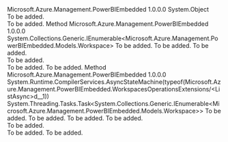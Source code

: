 <Type Name="WorkspacesOperationsExtensions" FullName="Microsoft.Azure.Management.PowerBIEmbedded.WorkspacesOperationsExtensions">
  <TypeSignature Language="C#" Value="public static class WorkspacesOperationsExtensions" />
  <TypeSignature Language="ILAsm" Value=".class public auto ansi abstract sealed beforefieldinit WorkspacesOperationsExtensions extends System.Object" />
  <TypeSignature Language="DocId" Value="T:Microsoft.Azure.Management.PowerBIEmbedded.WorkspacesOperationsExtensions" />
  <TypeSignature Language="VB.NET" Value="Public Module WorkspacesOperationsExtensions" />
  <TypeSignature Language="F#" Value="type WorkspacesOperationsExtensions = class" />
  <AssemblyInfo>
    <AssemblyName>Microsoft.Azure.Management.PowerBIEmbedded</AssemblyName>
    <AssemblyVersion>1.0.0.0</AssemblyVersion>
  </AssemblyInfo>
  <Base>
    <BaseTypeName>System.Object</BaseTypeName>
  </Base>
  <Interfaces />
  <Docs>
    <summary>To be added.</summary>
    <remarks>To be added.</remarks>
  </Docs>
  <Members>
    <Member MemberName="List">
      <MemberSignature Language="C#" Value="public static System.Collections.Generic.IEnumerable&lt;Microsoft.Azure.Management.PowerBIEmbedded.Models.Workspace&gt; List (this Microsoft.Azure.Management.PowerBIEmbedded.IWorkspacesOperations operations, string resourceGroupName, string workspaceCollectionName);" />
      <MemberSignature Language="ILAsm" Value=".method public static hidebysig class System.Collections.Generic.IEnumerable`1&lt;class Microsoft.Azure.Management.PowerBIEmbedded.Models.Workspace&gt; List(class Microsoft.Azure.Management.PowerBIEmbedded.IWorkspacesOperations operations, string resourceGroupName, string workspaceCollectionName) cil managed" />
      <MemberSignature Language="DocId" Value="M:Microsoft.Azure.Management.PowerBIEmbedded.WorkspacesOperationsExtensions.List(Microsoft.Azure.Management.PowerBIEmbedded.IWorkspacesOperations,System.String,System.String)" />
      <MemberSignature Language="VB.NET" Value="&lt;Extension()&gt;&#xA;Public Function List (operations As IWorkspacesOperations, resourceGroupName As String, workspaceCollectionName As String) As IEnumerable(Of Workspace)" />
      <MemberSignature Language="F#" Value="static member List : Microsoft.Azure.Management.PowerBIEmbedded.IWorkspacesOperations * string * string -&gt; seq&lt;Microsoft.Azure.Management.PowerBIEmbedded.Models.Workspace&gt;" Usage="Microsoft.Azure.Management.PowerBIEmbedded.WorkspacesOperationsExtensions.List (operations, resourceGroupName, workspaceCollectionName)" />
      <MemberType>Method</MemberType>
      <AssemblyInfo>
        <AssemblyName>Microsoft.Azure.Management.PowerBIEmbedded</AssemblyName>
        <AssemblyVersion>1.0.0.0</AssemblyVersion>
      </AssemblyInfo>
      <ReturnValue>
        <ReturnType>System.Collections.Generic.IEnumerable&lt;Microsoft.Azure.Management.PowerBIEmbedded.Models.Workspace&gt;</ReturnType>
      </ReturnValue>
      <Parameters>
        <Parameter Name="operations" Type="Microsoft.Azure.Management.PowerBIEmbedded.IWorkspacesOperations" RefType="this" />
        <Parameter Name="resourceGroupName" Type="System.String" />
        <Parameter Name="workspaceCollectionName" Type="System.String" />
      </Parameters>
      <Docs>
        <param name="operations">To be added.</param>
        <param name="resourceGroupName">To be added.</param>
        <param name="workspaceCollectionName">To be added.</param>
        <summary>To be added.</summary>
        <returns>To be added.</returns>
        <remarks>To be added.</remarks>
      </Docs>
    </Member>
    <Member MemberName="ListAsync">
      <MemberSignature Language="C#" Value="public static System.Threading.Tasks.Task&lt;System.Collections.Generic.IEnumerable&lt;Microsoft.Azure.Management.PowerBIEmbedded.Models.Workspace&gt;&gt; ListAsync (this Microsoft.Azure.Management.PowerBIEmbedded.IWorkspacesOperations operations, string resourceGroupName, string workspaceCollectionName, System.Threading.CancellationToken cancellationToken = null);" />
      <MemberSignature Language="ILAsm" Value=".method public static hidebysig class System.Threading.Tasks.Task`1&lt;class System.Collections.Generic.IEnumerable`1&lt;class Microsoft.Azure.Management.PowerBIEmbedded.Models.Workspace&gt;&gt; ListAsync(class Microsoft.Azure.Management.PowerBIEmbedded.IWorkspacesOperations operations, string resourceGroupName, string workspaceCollectionName, valuetype System.Threading.CancellationToken cancellationToken) cil managed" />
      <MemberSignature Language="DocId" Value="M:Microsoft.Azure.Management.PowerBIEmbedded.WorkspacesOperationsExtensions.ListAsync(Microsoft.Azure.Management.PowerBIEmbedded.IWorkspacesOperations,System.String,System.String,System.Threading.CancellationToken)" />
      <MemberSignature Language="F#" Value="static member ListAsync : Microsoft.Azure.Management.PowerBIEmbedded.IWorkspacesOperations * string * string * System.Threading.CancellationToken -&gt; System.Threading.Tasks.Task&lt;seq&lt;Microsoft.Azure.Management.PowerBIEmbedded.Models.Workspace&gt;&gt;" Usage="Microsoft.Azure.Management.PowerBIEmbedded.WorkspacesOperationsExtensions.ListAsync (operations, resourceGroupName, workspaceCollectionName, cancellationToken)" />
      <MemberType>Method</MemberType>
      <AssemblyInfo>
        <AssemblyName>Microsoft.Azure.Management.PowerBIEmbedded</AssemblyName>
        <AssemblyVersion>1.0.0.0</AssemblyVersion>
      </AssemblyInfo>
      <Attributes>
        <Attribute>
          <AttributeName>System.Runtime.CompilerServices.AsyncStateMachine(typeof(Microsoft.Azure.Management.PowerBIEmbedded.WorkspacesOperationsExtensions/&lt;ListAsync&gt;d__1))</AttributeName>
        </Attribute>
      </Attributes>
      <ReturnValue>
        <ReturnType>System.Threading.Tasks.Task&lt;System.Collections.Generic.IEnumerable&lt;Microsoft.Azure.Management.PowerBIEmbedded.Models.Workspace&gt;&gt;</ReturnType>
      </ReturnValue>
      <Parameters>
        <Parameter Name="operations" Type="Microsoft.Azure.Management.PowerBIEmbedded.IWorkspacesOperations" RefType="this" />
        <Parameter Name="resourceGroupName" Type="System.String" />
        <Parameter Name="workspaceCollectionName" Type="System.String" />
        <Parameter Name="cancellationToken" Type="System.Threading.CancellationToken" />
      </Parameters>
      <Docs>
        <param name="operations">To be added.</param>
        <param name="resourceGroupName">To be added.</param>
        <param name="workspaceCollectionName">To be added.</param>
        <param name="cancellationToken">To be added.</param>
        <summary>To be added.</summary>
        <returns>To be added.</returns>
        <remarks>To be added.</remarks>
      </Docs>
    </Member>
  </Members>
</Type>